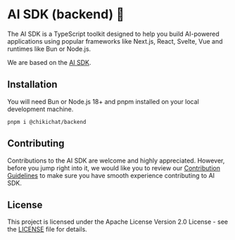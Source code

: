 # AI SDK (backend) 👋

The AI SDK is a TypeScript toolkit designed to help you build AI-powered applications
using popular frameworks like Next.js, React, Svelte, Vue and runtimes like Bun or Node.js.

We are based on the [AI SDK](https://sdk.vercel.ai).

## Installation

You will need Bun or Node.js 18+ and pnpm installed on your local development machine.

```shell
pnpm i @chikichat/backend
```

## Contributing

Contributions to the AI SDK are welcome and highly appreciated. However, before you jump right into it, we would like
you to review our [Contribution Guidelines](https://github.com/ChikiChat/ai/blob/main/CONTRIBUTING.md) to make sure you
have smooth experience contributing to AI
SDK.

## License

This project is licensed under the Apache License Version 2.0 License - see
the [LICENSE](https://github.com/ChikiChat/ai/blob/main/LICENSE) file for details.
